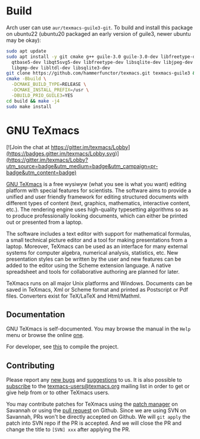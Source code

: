 # Build
Arch user can use `aur/texmacs-guile3-git`. To build and install this package on
ubuntu22 (ubuntu20 packaged an early version of guile3, newer ubuntu may be
okay):

```bash
sudo apt update
sudo apt install -y git cmake g++ guile-3.0 guile-3.0-dev libfreetype-dev \
  qtbase5-dev libqt5svg5-dev libfreetype-dev libsqlite-dev libjpeg-dev \
  libgmp-dev libltdl-dev libsqlite3-dev
git clone https://github.com/hammerfunctor/texmacs.git texmacs-guile3 && cd texmacs-guile3
cmake -Bbuild \
  -DCMAKE_BUILD_TYPE=RELEASE \
  -DCMAKE_INSTALL_PREFIX=/usr \
  -DBUILD_PRIO_GUILE3=YES
cd build && make -j4
sudo make install
```

# GNU TeXmacs
[![Join the chat at https://gitter.im/texmacs/Lobby](https://badges.gitter.im/texmacs/Lobby.svg)](https://gitter.im/texmacs/Lobby?utm_source=badge&utm_medium=badge&utm_campaign=pr-badge&utm_content=badge)

[GNU TeXmacs](https://texmacs.org) is a free wysiwyw (what you see is what you want) editing platform with special features for scientists. The software aims to provide a unified and user friendly framework for editing structured documents with different types of content (text, graphics, mathematics, interactive content, etc.). The rendering engine uses high-quality typesetting algorithms so as to produce professionally looking documents, which can either be printed out or presented from a laptop.

The software includes a text editor with support for mathematical formulas, a small technical picture editor and a tool for making presentations from a laptop. Moreover, TeXmacs can be used as an interface for many external systems for computer algebra, numerical analysis, statistics, etc. New presentation styles can be written by the user and new features can be added to the editor using the Scheme extension language. A native spreadsheet and tools for collaborative authoring are planned for later.

TeXmacs runs on all major Unix platforms and Windows. Documents can be saved in TeXmacs, Xml or Scheme format and printed as Postscript or Pdf files. Converters exist for TeX/LaTeX and Html/Mathml. 

## Documentation
GNU TeXmacs is self-documented. You may browse the manual in the `Help` menu or browse the online [one](https://www.texmacs.org/tmweb/manual/web-manual.en.html).

For developer, see [this](./COMPILE) to compile the project.

## Contributing
Please report any [new bugs](https://www.texmacs.org/tmweb/contact/bugs.en.html) and [suggestions](https://www.texmacs.org/tmweb/contact/wishes.en.html) to us. It is also possible to [subscribe](https://www.texmacs.org/tmweb/help/tmusers.en.html) to the <texmacs-users@texmacs.org> mailing list in order to get or give help from or to other TeXmacs users.

You may contribute patches for TeXmacs using the [patch manager](http://savannah.gnu.org/patch/?group=texmacs) on Savannah or using the [pull request](https://github.com/texmacs/texmacs/pulls) on Github. Since we are using SVN on Savannah, PRs won't be directly accepted on Github. We will `git apply` the patch into SVN repo if the PR is accepted. And we will close the PR and change the title to `[SVN] xxx` after applying the PR.
